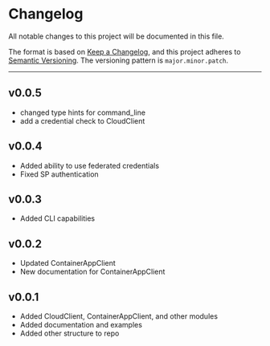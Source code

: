 # Changelog

All notable changes to this project will be documented in this file.

The format is based on [Keep a Changelog](https://keepachangelog.com/en/1.1.0/),
and this project adheres to [Semantic Versioning](https://semver.org/).
The versioning pattern is `major.minor.patch`.

---
## v0.0.5
- changed type hints for command_line
- add a credential check to CloudClient

## v0.0.4
- Added ability to use federated credentials
- Fixed SP authentication

## v0.0.3
- Added CLI capabilities

## v0.0.2

- Updated ContainerAppClient
- New documentation for ContainerAppClient

## v0.0.1

- Added CloudClient, ContainerAppClient, and other modules
- Added documentation and examples
- Added other structure to repo

